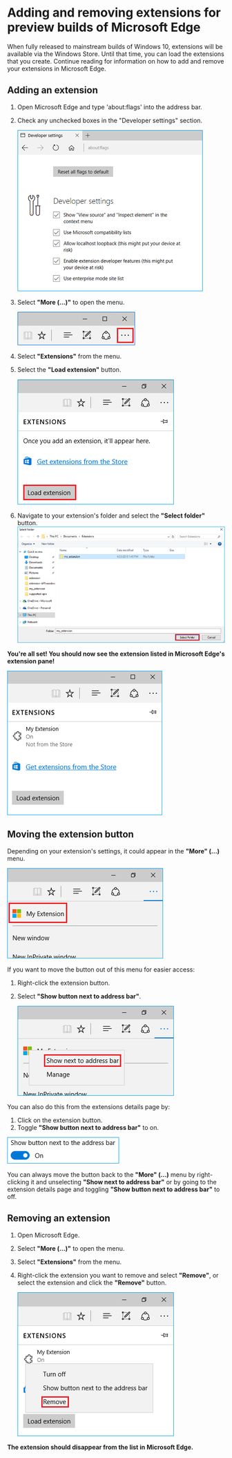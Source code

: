 # Adding and removing extensions for preview builds of Microsoft Edge
When fully released to mainstream builds of Windows 10, extensions will be available via the Windows Store. Until that time, you can load the extensions that you create. Continue reading for information on how to add and remove your extensions in Microsoft Edge.

## Adding an extension

1. Open Microsoft Edge and type 'about:flags' into the address bar.

2. Check any unchecked boxes in the "Developer settings" section.

   ![about:flags turn on developer features](../media/sideload-aboutflags.png)

3. Select **"More (...)"** to open the menu.

   ![more button](../media/morebutton.PNG)  

4. Select **"Extensions"** from the menu.

5. Select the **"Load extension"** button.

   ![selecting load extension](../media/sideload-load-extension.PNG)

7. Navigate to your extension's folder and select the  **"Select folder"** button.
   ![selecting extension folder to load](../media/sideload-select-extension.PNG)

**You're all set! You should now see the extension listed in Microsoft Edge's extension pane!**

![extension in extension pane](../media/sideload-extension-installed.PNG)


## Moving the extension button
Depending on your extension's settings, it could appear in the **"More" (...)** menu.

   ![actions menu](../media/browseraction.PNG)  


If you want to move the button out of this menu for easier access:

1. Right-click the extension button.

2. Select **"Show button next to address bar"**.

   ![actions menu](../media/browseraction_contextmenu.png)  
   
You can also do this from the extensions details page by:

1. Click on the extension button.
2. Toggle **"Show button next to address bar"** to on.
 
 ![show button toggle switched on](../media/show-button-toggle.png)

You can always move the button back to the **"More" (...)** menu by right-clicking it and unselecting **"Show next to address bar"** or by going to the extension details page and toggling **"Show button next to address bar"** to off.

## Removing an extension

1. Open Microsoft Edge.

2. Select **"More (...)"** to open the menu.

3. Select **"Extensions"** from the menu.

4. Right-click the extension you want to remove and select **"Remove"**, or select the extension and click the **"Remove"** button.

   ![actions menu](../media/remove.png)  

**The extension should disappear from the list in Microsoft Edge.**

